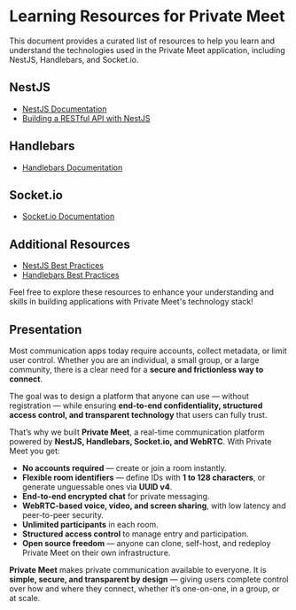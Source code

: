 # Learning Resources for Private Meet

This document provides a curated list of resources to help you learn and understand the technologies used in the Private Meet application, including NestJS, Handlebars, and Socket.io.

## NestJS

- [NestJS Documentation](https://docs.nestjs.com/)
- [Building a RESTful API with NestJS](https://docs.nestjs.com/first-steps)

## Handlebars

- [Handlebars Documentation](https://handlebarsjs.com/)

## Socket.io

- [Socket.io Documentation](https://socket.io/docs/v4/)

## Additional Resources

- [NestJS Best Practices](https://docs.nestjs.com/faq/faq)
- [Handlebars Best Practices](https://handlebarsjs.com/guide.html#best-practices)

Feel free to explore these resources to enhance your understanding and skills in building applications with Private Meet's technology stack!

## Presentation

Most communication apps today require accounts, collect metadata, or limit user control. Whether you are an individual, a small group, or a large community, there is a clear need for a **secure and frictionless way to connect**.

The goal was to design a platform that anyone can use — without registration — while ensuring **end-to-end confidentiality, structured access control, and transparent technology** that users can fully trust.

That’s why we built **Private Meet**, a real-time communication platform powered by **NestJS, Handlebars, Socket.io, and WebRTC**. With Private Meet you get:

* **No accounts required** — create or join a room instantly.
* **Flexible room identifiers** — define IDs with **1 to 128 characters**, or generate unguessable ones via **UUID v4**.
* **End-to-end encrypted chat** for private messaging.
* **WebRTC-based voice, video, and screen sharing**, with low latency and peer-to-peer security.
* **Unlimited participants** in each room.
* **Structured access control** to manage entry and participation.
* **Open source freedom** — anyone can clone, self-host, and redeploy Private Meet on their own infrastructure.

**Private Meet** makes private communication available to everyone. It is **simple, secure, and transparent by design** — giving users complete control over how and where they connect, whether it’s one-on-one, in a group, or at scale.
